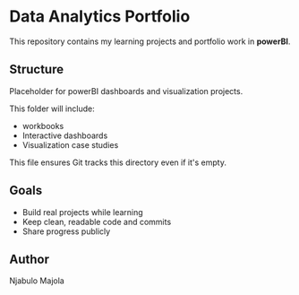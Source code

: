# Data Analytics Portfolio

This repository contains my learning projects and portfolio work in  **powerBI**.

## Structure
Placeholder for powerBI dashboards and visualization projects.

This folder will include:
-  workbooks
- Interactive dashboards
- Visualization case studies

This file ensures Git tracks this directory even if it's empty.

## Goals
- Build real projects while learning
- Keep clean, readable code and commits
- Share progress publicly

## Author
Njabulo Majola

